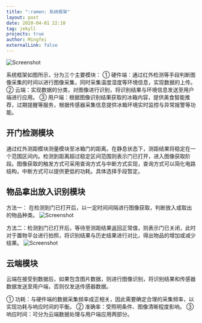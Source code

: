 ```yaml
---
title: ":ramen: 系统框架"
layout: post
date: 2020-04-01 22:10
tag: jekyll
projects: true
author: Mingfei
externalLink: false
---
```


<!-----
title: ":ramen: Indigo, minimalist jekyll theme"
layout: post
date: 2016-01-23 22:10
tag: jekyll
image: https://sergiokopplin.github.io/indigo/assets/images/jekyll-logo-light-solid.png
headerImage: true
projects: true
hidden: true # don't count this post in blog pagination
description: "This is a simple and minimalist template for Jekyll for those who likes to eat noodles."
category: project
author: johndoe
externalLink: false
----->


<!-----
title: ":ramen: 系统框架"
layout: post
date: 2020-03-01 22:10
tag: jekyll
image: https://sergiokopplin.github.io/indigo/assets/images/jekyll-logo-light-solid.png
headerImage: true
projects: true
hidden: true # don't count this post in blog pagination
description: "This is a simple and minimalist template for Jekyll for those who likes to eat noodles."
category: project
author: johndoe
externalLink: false
----->

<!-----
title: "系统框架"
layout: post
date: 2021-03-01 22:10
tag: jekyll
image: https://sergiokopplin.github.io/indigo/assets/images/jekyll-logo-light-solid.png
headerImage: true
projects: true
hidden: true # don't count this post in blog pagination
description: "This is a simple and minimalist template for Jekyll for those who likes to eat noodles."
category: project
author: johndoe
externalLink: false
----->





![Screenshot](https://guoriyue.github.io/intelligent_hardware/assets/images/jekyll-logo-light-solid.png)


系统框架如图所示，分为三个主要模块：
① 硬件端：通过红外检测等手段判断图像采集的时间以进行图像采集，同时采集温度湿度等环境信息，实现数据的上传。
② 云端：实现数据的分类，对图像进行识别，将识别结果与环境信息发送至用户端进行应用。
③ 用户端：根据图像识别结果获取的冰箱内容，提供美食智能推荐，过期提醒等服务，根据传感器采集信息提供冰箱环境实时监控与异常报警等功能。


## 开门检测模块
通过红外测距模块测量模块至冰箱门的距离。在静息状态下，测距结果将稳定在一个范围区间内。检测到距离超过稳定区间范围则表示门已打开，进入图像获取阶段。图像获取的触发方式可采用查询方式与中断方式实现，查询方式可以简化电路结构，中断方式可以提供更低的功耗。具体选择手段暂定。

## 物品拿出放入识别模块
方法一：
在检测到门已打开后，以一定时间间隔进行图像获取，判断放入或取出的物品种类。
![Screenshot](https://guoriyue.github.io/intelligent_hardware/assets/images/open1.png)


方法二：检测到门已打开后，等待至测距结果返回正常值，则表示门已关闭，此时对于置物平台进行拍照，将识别结果与历史结果进行对比，得出物品的增加或减少结果。
![Screenshot](https://guoriyue.github.io/intelligent_hardware/assets/images/open2.png)



## 云端模块
云端在接受到数据后，如果包含图片数据，则进行图像识别，将识别结果和传感器数据发送至用户端，否则仅发送传感器数据。

① 功耗：与硬件端的数据采集频率成正相关，因此需要确定合理的采集频率，以实现功耗与响应时间的平衡。
② 准确率：受照明条件、图像清晰程度影响。
③ 响应时间：可分为云端数据处理与用户端应用两部分。




<!-----

What has inside?

- Gulp
- BrowserSync
- Stylus
- SVG
- Travis
- No JS
- [98/100](https://developers.google.com/speed/pagespeed/insights/?url=http%3A%2F%2Fsergiokopplin.github.io%2Findigo%2F)

---

[Check it out](https://sergiokopplin.github.io/indigo/) here.
If you need some help, just [tell me](https://github.com/sergiokopplin/indigo/issues).
-->